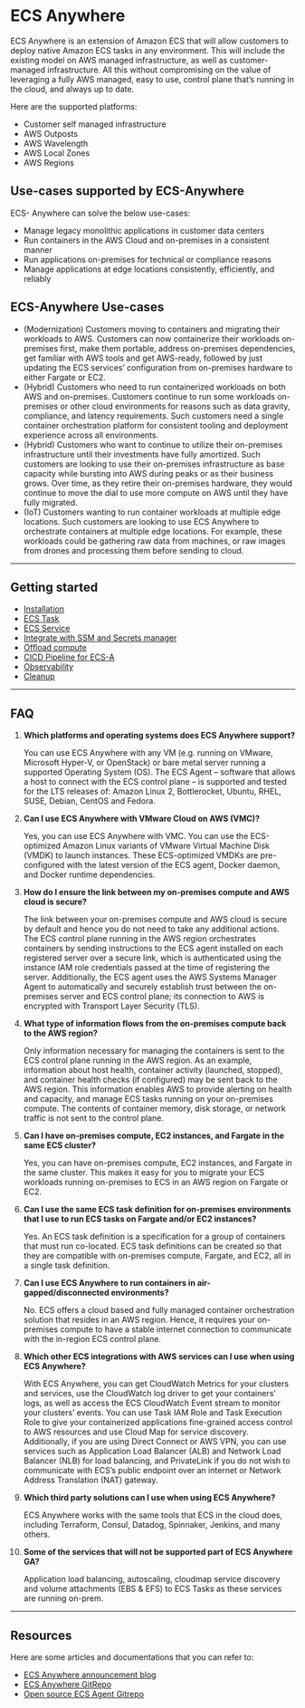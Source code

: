# ECS Anywhere

ECS Anywhere is an extension of Amazon ECS that will allow customers to deploy native Amazon ECS tasks in any environment. This will include the existing model on AWS managed infrastructure, as well as customer-managed infrastructure. All this without compromising on the value of leveraging a fully AWS managed, easy to use, control plane that’s running in the cloud, and always up to date.

Here are the supported platforms:

* Customer self managed infrastructure
* AWS Outposts
* AWS Wavelength
* AWS Local Zones
* AWS Regions

## Use-cases supported by ECS-Anywhere

ECS- Anywhere can solve the below use-cases:

* Manage legacy monolithic applications in customer data centers
* Run containers in the AWS Cloud and on-premises in a consistent manner
* Run applications on-premises for technical or compliance reasons
* Manage applications at edge locations consistently, efficiently, and reliably

## ECS-Anywhere Use-cases

* (Modernization) Customers moving to containers and migrating their workloads to AWS. Customers can now containerize their workloads on-premises first, make them portable, address on-premises dependencies, get familiar with AWS tools and get AWS-ready, followed by just updating the ECS services’ configuration from on-premises hardware to either Fargate or EC2.
* (Hybrid) Customers who need to run containerized workloads on both AWS and on-premises. Customers continue to run some workloads on-premises or other cloud environments for reasons such as data gravity, compliance, and latency requirements. Such customers need a single container orchestration platform for consistent tooling and deployment experience across all environments.
* (Hybrid) Customers who want to continue to utilize their on-premises infrastructure until their investments have fully amortized. Such customers are looking to use their on-premises infrastructure as base capacity while bursting into AWS during peaks or as their business grows. Over time, as they retire their on-premises hardware, they would continue to move the dial to use more compute on AWS until they have fully migrated.
* (IoT) Customers wanting to run container workloads at multiple edge locations. Such customers are looking to use ECS Anywhere to orchestrate containers at multiple edge locations. For example, these workloads could be gathering raw data from machines, or raw images from drones and processing them before sending to cloud.

----

## Getting started

* [Installation](Installation.md)
* [ECS Task](ecstasks.md)
* [ECS Service](ecsservice.md)
* [Integrate with SSM and Secrets manager](ssmsecrets.md)
* [Offload compute](offloadcompute.md)
* [CICD Pipeline for ECS-A](cicd.md)
* [Observability](observability.md)
* [Cleanup](cleanup.md)

----

## FAQ

1. **Which platforms and operating systems does ECS Anywhere support?**

    You can use ECS Anywhere with any VM (e.g. running on VMware, Microsoft Hyper-V, or OpenStack) or bare metal server running a supported Operating System (OS). The ECS Agent – software that allows a host to connect with the ECS control plane – is supported and tested for the LTS releases of: Amazon Linux 2, Bottlerocket, Ubuntu, RHEL, SUSE, Debian, CentOS and Fedora.
2. **Can I use ECS Anywhere with VMware Cloud on AWS (VMC)?**

    Yes, you can use ECS Anywhere with VMC. You can use the ECS-optimized Amazon Linux variants of VMware Virtual Machine Disk (VMDK) to launch instances. These ECS-optimized VMDKs are pre-configured with the latest version of the ECS agent, Docker daemon, and Docker runtime dependencies.
3. **How do I ensure the link between my on-premises compute and AWS cloud is secure?**

    The link between your on-premises compute and AWS cloud is secure by default and hence you do not need to take any additional actions. The ECS control plane running in the AWS region orchestrates containers by sending instructions to the ECS agent installed on each registered server over a secure link, which is authenticated using the instance IAM role credentials passed at the time of registering the server. Additionally, the ECS agent uses the AWS Systems Manager Agent to automatically and securely establish trust between the on-premises server and ECS control plane; its connection to AWS is encrypted with Transport Layer Security (TLS).
4. **What type of information flows from the on-premises compute back to the AWS region?**

    Only information necessary for managing the containers is sent to the ECS control plane running in the AWS region. As an example, information about host health, container activity (launched, stopped), and container health checks (if configured) may be sent back to the AWS region. This information enables AWS to provide alerting on health and capacity, and manage ECS tasks running on your on-premises compute. The contents of container memory, disk storage, or network traffic is not sent to the control plane.
5. **Can I have on-premises compute, EC2 instances, and Fargate in the same ECS cluster?**

    Yes, you can have on-premises compute, EC2 instances, and Fargate in the same cluster. This makes it easy for you to migrate your ECS workloads running on-premises to ECS in an AWS region on Fargate or EC2.
6. **Can I use the same ECS task definition for on-premises environments that I use to run ECS tasks on Fargate and/or EC2 instances?**

    Yes. An ECS task definition is a specification for a group of containers that must run co-located. ECS task definitions can be created so that they are compatible with on-premises compute, Fargate, and EC2, all in a single task definition.

7. **Can I use ECS Anywhere to run containers in air-gapped/disconnected environments?**

    No. ECS offers a cloud based and fully managed container orchestration solution that resides in an AWS region. Hence, it requires your on-premises compute to have a stable internet connection to communicate with the in-region ECS control plane.
8. **Which other ECS integrations with AWS services can I use when using ECS Anywhere?**

    With ECS Anywhere, you can get CloudWatch Metrics for your clusters and services, use the CloudWatch log driver to get your containers’ logs, as well as access the ECS CloudWatch Event stream to monitor your clusters’ events. You can use Task IAM Role and Task Execution Role to give your containerized applications fine-grained access control to AWS resources and use Cloud Map for service discovery. Additionally, if you are using Direct Connect or AWS VPN, you can use services such as Application Load Balancer (ALB) and Network Load Balancer (NLB) for load balancing, and PrivateLink if you do not wish to communicate with ECS’s public endpoint over an internet or Network Address Translation (NAT) gateway.
9. **Which third party solutions can I use when using ECS Anywhere?**

    ECS Anywhere works with the same tools that ECS in the cloud does, including Terraform, Consul, Datadog, Spinnaker, Jenkins, and many others.

10. **Some of the services that will not be supported part of ECS Anywhere GA?**

    Application load balancing, autoscaling, cloudmap service discovery and volume attachments (EBS & EFS) to ECS Tasks as these services are running on-prem.

----

## Resources

Here are some articles and documentations that you can refer to:

* [ECS Anywhere announcement blog](https://aws.amazon.com/blogs/containers/introducing-amazon-ecs-anywhere/)
* [ECS Anywhere GitRepo](ssh://git.amazon.com/pkg/Ecs-anywhere-partner)
* [Open source ECS Agent Gitrepo](https://github.com/aws/amazon-ecs-agent)